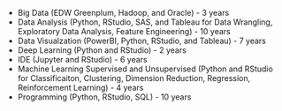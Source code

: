 <!--
**willshin-datascientist/willshin-datascientist** is a ✨ _special_ ✨ repository because its `README.md` (this file) appears on your GitHub profile.

Here are some ideas to get you started:

- 🔭 I’m currently working on ...
- 🌱 I’m currently learning ...
- 👯 I’m looking to collaborate on ...
- 🤔 I’m looking for help with ...
- 💬 Ask me about ...
- 📫 How to reach me: ...
- 😄 Pronouns: ...
- ⚡ Fun fact: ...
#### :alien: :flying_saucer: :love_you_gesture: Zero-zero-zero-destruct-zero!

-->

- Big Data (EDW Greenplum, Hadoop, and Oracle) - 3 years
- Data Analysis (Python, RStudio, SAS, and Tableau for Data Wrangling, Exploratory Data Analysis, Feature Engineering) - 10 years
- Data Visualzation (PowerBI, Python, RStudio, and Tableau) - 7 years
- Deep Learning (Python and RStudio) - 2 years
- IDE (Jupyter and RStudio) - 6 years
- Machine Learning Supervised and Unsupervised (Python and RStudio for Classificaiton, Clustering, Dimension Reduction, Regression, Reinforcement Learning) - 4 years
- Programming (Python, RStudio, SQL) - 10 years
